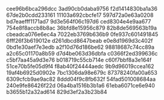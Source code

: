 cee96b6bca296dcc
3ad90cb0daba9756
f2d1414830ba1a36
67de2b0cdd233161
11103a692cbcfe17
597d72a0e63a0208
bd7eaefff1171ad7
9d3e564f06c197d6
ced8304e4e9aa677
754e8f8accb8b8ac
36bfd8e15956c879
82b8de569563b19a
cbeadca076e6ec4a
7022eb3769b636b9
0fe937c601491845
6fff26f3b619012e
d261dbcd8647beab
e0e8d1969d3c402f
0bd1e30aef7e3edb
a2f10d76d186be62
98818687c74cc89a
a2c65c01170a8b59
d7d4be063d36dbfa
c0366f2ed399636c
c5bf7aa45a9d3e76
b018719c55cb714e
c60f7bbf8a3e164f
51ce70b5fe05d9f4
f8ab40f24444aedc
9b9d96019ccea162
19af4b6925d0902e
7bc1306da98e679c
87378240fa00a653
6309cfcb9ae9ac82
8ddd04f9c8fb632f
54fad501008684aa
240e9fe86426f22d
06a4ba1516b3b1a6
61eba6071ce6e940
b3655b12a32ad614
829d3ef2a3b23b84
